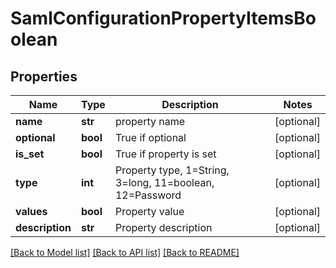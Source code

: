 # SamlConfigurationPropertyItemsBoolean

## Properties
Name | Type | Description | Notes
------------ | ------------- | ------------- | -------------
**name** | **str** | property name | [optional] 
**optional** | **bool** | True if optional | [optional] 
**is_set** | **bool** | True if property is set | [optional] 
**type** | **int** | Property type, 1&#x3D;String, 3&#x3D;long, 11&#x3D;boolean, 12&#x3D;Password | [optional] 
**values** | **bool** | Property value | [optional] 
**description** | **str** | Property description | [optional] 

[[Back to Model list]](../README.md#documentation-for-models) [[Back to API list]](../README.md#documentation-for-api-endpoints) [[Back to README]](../README.md)


